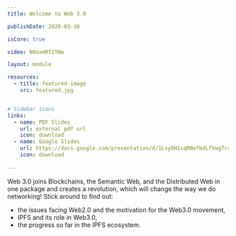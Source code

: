 ```yaml
---
title: Welcome to Web 3.0

publishDate: 2020-03-30

isCore: true

video: N9oxmRT2YWw

layout: module

resources:
  - title: featured-image
    src: featured.jpg


# Sidebar icons
links:
  - name: PDF Slides
    url: external pdf url
    icon: download
  - name: Google Slides
    url: https://docs.google.com/presentation/d/1LvyOH1cqRNefbdLfVwg7raHMqbas0zE6UuQLT2MOTPI/edit?usp=sharing
    icon: download
    
---
```


Web 3.0 joins Blockchains, the Semantic Web, and the Distributed Web in one package and creates a revolution, which will change the way we do networking! Stick around to find out:
- the issues facing Web2.0 and the motivation for the Web3.0 movement,
- IPFS and its role in Web3.0,
- the progress so far in the IPFS ecosystem.

<!--more-->
